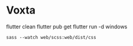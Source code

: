 # Voxta

flutter clean
flutter pub get
flutter run -d windows

```
sass --watch web/scss:web/dist/css
```